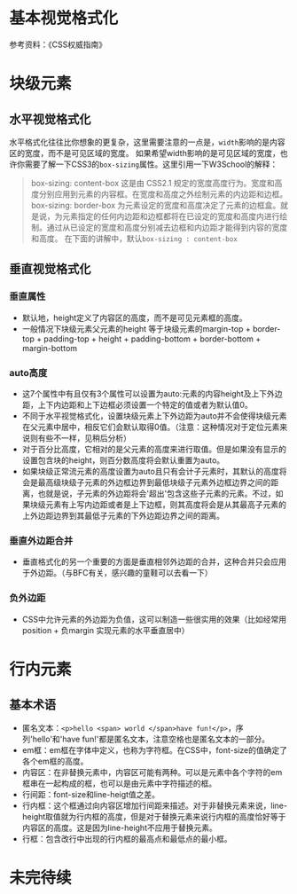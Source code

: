 # 基本视觉格式化 #

参考资料：《CSS权威指南》

# 块级元素 #

## 水平视觉格式化 ##

水平格式化往往比你想象的更复杂，这里需要注意的一点是，`width`影响的是内容区的宽度，而不是可见区域的宽度。
如果希望width影响的是可见区域的宽度，也许你需要了解一下CSS3的`box-sizing`属性。这里引用一下W3School的解释：
> box-sizing: content-box   这是由 CSS2.1 规定的宽度高度行为。宽度和高度分别应用到元素的内容框。在宽度和高度之外绘制元素的内边距和边框。
> box-sizing: border-box 为元素设定的宽度和高度决定了元素的边框盒。就是说，为元素指定的任何内边距和边框都将在已设定的宽度和高度内进行绘制。通过从已设定的宽度和高度分别减去边框和内边距才能得到内容的宽度和高度。
在下面的讲解中，默认`box-sizing : content-box`
##  垂直视觉格式化 ##

### 垂直属性 ###

 * 默认地，height定义了内容区的高度，而不是可见元素框的高度。
 * 一般情况下块级元素父元素的height 等于块级元素的margin-top + border-top + padding-top + height + padding-bottom + border-bottom + margin-bottom

### auto高度 ###

 * 这7个属性中有且仅有3个属性可以设置为auto:元素的内容height及上下外边距，上下内边距和上下边框必须设置一个特定的值或者为默认值0。
 * 不同于水平视觉格式化，设置块级元素上下外边距为auto并不会使得块级元素在父元素中居中，相反它们会默认取得0值。（注意：这种情况对于定位元素来说则有些不一样，见稍后分析）
 * 对于百分比高度，它相对的是父元素的高度来进行取值。但是如果没有显示的设置包含块的height，则百分数高度将会默认重置为auto。
 * 如果块级正常流元素的高度设置为auto且只有会计子元素时，其默认的高度将会是最高级块级子元素的外边框边界到最低块级子元素外边框边界之间的距离，也就是说，子元素的外边距将会'超出'包含这些子元素的元素。不过，如果块级元素有上写内边距或者是上下边框，则其高度将会是从其最高子元素的上外边距边界到其最低子元素的下外边距边界之间的距离。

###  垂直外边距合并 ###

 * 垂直格式化的另一个重要的方面是垂直相邻外边距的合并，这种合并只会应用于外边距。（与BFC有关，感兴趣的童鞋可以去看一下）

### 负外边距 ###
 * CSS中允许元素的外边距为负值，这可以制造一些很实用的效果（比如经常用position + 负margin 实现元素的水平垂直居中）

# 行内元素 #

## 基本术语 ##

 * 匿名文本：`<p>hello <span> world </span>have fun!</p>`，序列'hello'和'have fun!'都是匿名文本，注意空格也是匿名文本的一部分。
 * em框：em框在字体中定义，也称为字符框。在CSS中，font-size的值确定了各个em框的高度。
 * 内容区：在非替换元素中，内容区可能有两种。可以是元素中各个字符的em框串在一起构成的框，也可以是由元素中字符描述的框。
 * 行间距：font-size和line-heigt值之差。
 * 行内框：这个框通过向内容区增加行间距来描述。对于非替换元素来说，line-height取值就为行内框的高度，但是对于替换元素来说行内框的高度恰好等于内容区的高度。这是因为line-height不应用于替换元素。
 * 行框：包含改行中出现的行内框的最高点和最低点的最小框。

# 未完待续 #












